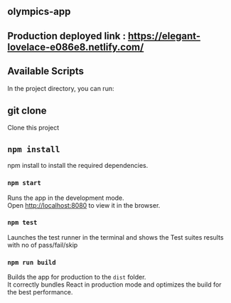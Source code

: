 ## olympics-app 

## Production deployed link : https://elegant-lovelace-e086e8.netlify.com/

## Available Scripts

In the project directory, you can run:

## git clone

Clone this project 

## `npm install`

npm install to install the required dependencies.

### `npm start`

Runs the app in the development mode.<br>
Open [http://localhost:8080](http://localhost:8080) to view it in the browser.

### `npm test`

Launches the test runner in the terminal and shows the Test suites results with no of pass/fail/skip<br>

### `npm run build`

Builds the app for production to the `dist` folder.<br>
It correctly bundles React in production mode and optimizes the build for the best performance.

